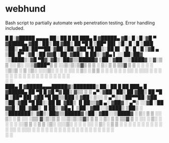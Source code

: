 # webhund
Bash script to partially automate web penetration testing. Error handling included.

 █     █░▓█████  ▄▄▄▄    ██░ ██  █    ██  ███▄    █ ▓█████▄ 
▓█░ █ ░█░▓█   ▀ ▓█████▄ ▓██░ ██▒ ██  ▓██▒ ██ ▀█   █ ▒██▀ ██▌
▒█░ █ ░█ ▒███   ▒██▒ ▄██▒██▀▀██░▓██  ▒██░▓██  ▀█ ██▒░██   █▌
░█░ █ ░█ ▒▓█  ▄ ▒██░█▀  ░▓█ ░██ ▓▓█  ░██░▓██▒  ▐▌██▒░▓█▄   ▌
░░██▒██▓ ░▒████▒░▓█  ▀█▓░▓█▒░██▓▒▒█████▓ ▒██░   ▓██░░▒████▓ 
░ ▓░▒ ▒  ░░ ▒░ ░░▒▓███▀▒ ▒ ░░▒░▒░▒▓▒ ▒ ▒ ░ ▒░   ▒ ▒  ▒▒▓  ▒ 
  ▒ ░ ░   ░ ░  ░▒░▒   ░  ▒ ░▒░ ░░░▒░ ░ ░ ░ ░░   ░ ▒░ ░ ▒  ▒ 
  ░   ░     ░    ░    ░  ░  ░░ ░ ░░░ ░ ░    ░   ░ ░  ░ ░  ░ 
    ░       ░  ░ ░       ░  ░  ░   ░              ░    ░    
                      ░                              ░      
 ███▄    █ ▓█████▄▄▄█████▓▒███████▒ ██░ ██  █    ██  ███▄    █ ▓█████▄ 
 ██ ▀█   █ ▓█   ▀▓  ██▒ ▓▒▒ ▒ ▒ ▄▀░▓██░ ██▒ ██  ▓██▒ ██ ▀█   █ ▒██▀ ██▌
▓██  ▀█ ██▒▒███  ▒ ▓██░ ▒░░ ▒ ▄▀▒░ ▒██▀▀██░▓██  ▒██░▓██  ▀█ ██▒░██   █▌
▓██▒  ▐▌██▒▒▓█  ▄░ ▓██▓ ░   ▄▀▒   ░░▓█ ░██ ▓▓█  ░██░▓██▒  ▐▌██▒░▓█▄   ▌
▒██░   ▓██░░▒████▒ ▒██▒ ░ ▒███████▒░▓█▒░██▓▒▒█████▓ ▒██░   ▓██░░▒████▓ 
░ ▒░   ▒ ▒ ░░ ▒░ ░ ▒ ░░   ░▒▒ ▓░▒░▒ ▒ ░░▒░▒░▒▓▒ ▒ ▒ ░ ▒░   ▒ ▒  ▒▒▓  ▒ 
░ ░░   ░ ▒░ ░ ░  ░   ░    ░░▒ ▒ ░ ▒ ▒ ░▒░ ░░░▒░ ░ ░ ░ ░░   ░ ▒░ ░ ▒  ▒ 
   ░   ░ ░    ░    ░      ░ ░ ░ ░ ░ ░  ░░ ░ ░░░ ░ ░    ░   ░ ░  ░ ░  ░ 
         ░    ░  ░          ░ ░     ░  ░  ░   ░              ░    ░    
                          ░                                     ░      
                                                                        
